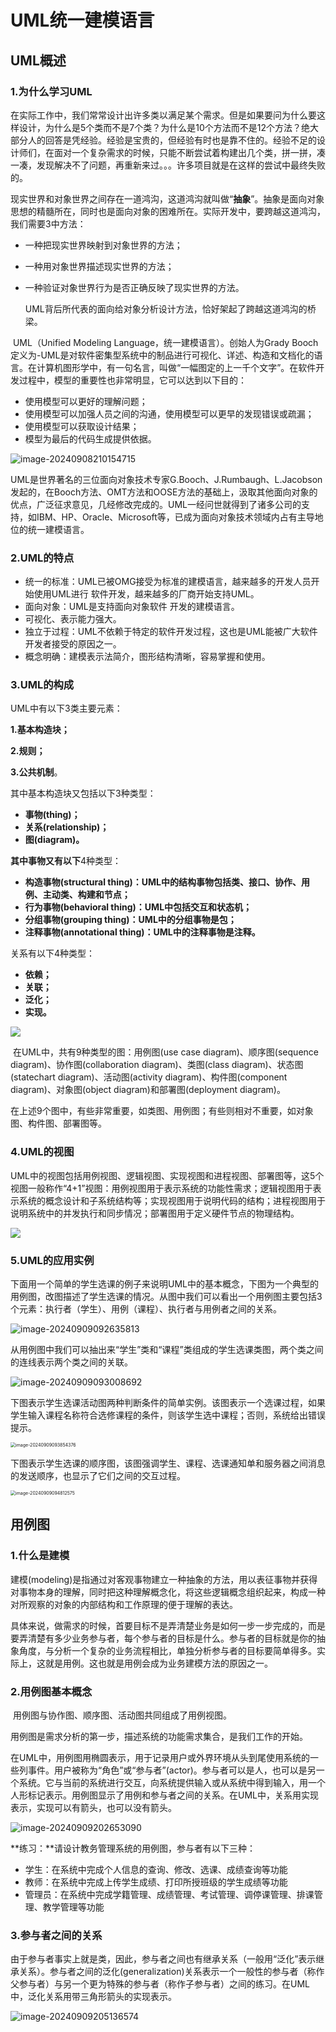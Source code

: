 # UML统一建模语言

## UML概述

### 1.为什么学习UML

​	在实际工作中，我们常常设计出许多类以满足某个需求。但是如果要问为什么要这样设计，为什么是5个类而不是7个类？为什么是10个方法而不是12个方法？绝大部分人的回答是凭经验。经验是宝贵的，但经验有时也是靠不住的。经验不足的设计师们，在面对一个复杂需求的时候，只能不断尝试着构建出几个类，拼一拼，凑一凑，发现解决不了问题，再重新来过。。。许多项目就是在这样的尝试中最终失败的。

​	现实世界和对象世界之间存在一道鸿沟，这道鸿沟就叫做“**抽象**”。抽象是面向对象思想的精髓所在，同时也是面向对象的困难所在。实际开发中，要跨越这道鸿沟，我们需要3中方法：

- 一种把现实世界映射到对象世界的方法；

- 一种用对象世界描述现实世界的方法；

- 一种验证对象世界行为是否正确反映了现实世界的方法。

  UML背后所代表的面向给对象分析设计方法，恰好架起了跨越这道鸿沟的桥梁。



​	UML（Unified Modeling Language，统一建模语言）。创始人为Grady Booch定义为-UML是对软件密集型系统中的制品进行可视化、详述、构造和文档化的语言。在计算机图形学中，有一句名言，叫做“一幅图定的上一千个文字”。在软件开发过程中，模型的重要性也非常明显，它可以达到以下目的：

- 使用模型可以更好的理解问题；
- 使用模型可以加强人员之间的沟通，使用模型可以更早的发现错误或疏漏；
- 使用模型可以获取设计结果；
- 模型为最后的代码生成提供依据。

![image-20240908210154715](https://gitee.com/zou_tangrui/note-pic/raw/master/img/202409082102021.png)

​	UML是世界著名的三位面向对象技术专家G.Booch、J.Rumbaugh、L.Jacobson发起的，在Booch方法、OMT方法和OOSE方法的基础上，汲取其他面向对象的优点，广泛征求意见，几经修改完成的。UML一经问世就得到了诸多公司的支持，如IBM、HP、Oracle、Microsoft等，已成为面向对象技术领域内占有主导地位的统一建模语言。

### 2.UML的特点

- 统一的标准：UML已被OMG接受为标准的建模语言，越来越多的开发人员开始使用UML进行 软件开发，越来越多的厂商开始支持UML。
- 面向对象：UML是支持面向对象软件 开发的建模语言。
- 可视化、表示能力强大。
- 独立于过程：UML不依赖于特定的软件开发过程，这也是UML能被广大软件开发者接受的原因之一。
- 概念明确：建模表示法简介，图形结构清晰，容易掌握和使用。



### 3.UML的构成

UML中有以下3类主要元素：

**1.基本构造块；**

**2.规则；**

**3.公共机制**。

其中基本构造块又包括以下3种类型：

- **事物(thing)；**
- **关系(relationship)；**
- **图(diagram)。**

**其中事物又有以下**4种类型：

- **构造事物(structural thing)：UML中的结构事物包括类、接口、协作、用例、主动类、构建和节点；**
- **行为事物(behavioral thing)：UML中包括交互和状态机；**
- **分组事物(grouping thing)：UML中的分组事物是包；**
- **注释事物(annotational thing)：UML中的注释事物是注释。**

关系有以下4种类型：

- **依赖；**
- **关联；**
- **泛化；**
- **实现。**

![](https://gitee.com/zou_tangrui/note-pic/raw/master/img/202409082119007.png)



​	在UML中，共有9种类型的图：用例图(use case diagram)、顺序图(sequence diagram)、协作图(collaboration diagram)、类图(class diagram)、状态图(statechart diagram)、活动图(activity diagram)、构件图(component diagram)、对象图(object diagram)和部署图(deployment diagram)。											

​	在上述9个图中，有些非常重要，如类图、用例图；有些则相对不重要，如对象图、构件图、部署图等。

### 4.UML的视图

​	UML中的视图包括用例视图、逻辑视图、实现视图和进程视图、部署图等，这5个视图一般称作“4+1”视图：用例视图用于表示系统的功能性需求；逻辑视图用于表示系统的概念设计和子系统结构等；实现视图用于说明代码的结构；进程视图用于说明系统中的并发执行和同步情况；部署图用于定义硬件节点的物理结构。

![](https://gitee.com/zou_tangrui/note-pic/raw/master/img/202409090911637.webp)

### 5.UML的应用实例

​	下面用一个简单的学生选课的例子来说明UML中的基本概念，下图为一个典型的用例图，改图描述了学生选课的情况。从图中我们可以看出一个用例图主要包括3个元素：执行者（学生）、用例（课程）、执行者与用例者之间的关系。

![image-20240909092635813](https://gitee.com/zou_tangrui/note-pic/raw/master/img/202409090926767.png)

​	从用例图中我们可以抽出来“学生”类和“课程”类组成的学生选课类图，两个类之间的连线表示两个类之间的关联。

![image-20240909093008692](https://gitee.com/zou_tangrui/note-pic/raw/master/img/202409090930769.png)

​	下图表示学生选课活动图两种判断条件的简单实例。该图表示一个选课过程，如果学生输入课程名称符合选修课程的条件，则该学生选中课程；否则，系统给出错误提示。

<img src="https://gitee.com/zou_tangrui/note-pic/raw/master/img/202409090938308.png" alt="image-20240909093854376" style="zoom:50%;" />

​	下图表示学生选课的顺序图，该图强调学生、课程、选课通知单和服务器之间消息的发送顺序，也显示了它们之间的交互过程。

<img src="https://gitee.com/zou_tangrui/note-pic/raw/master/img/202409090948637.png" alt="image-20240909094812575" style="zoom:50%;" />

## 用例图

### 1.什么是建模

​	建模(modeling)是指通过对客观事物建立一种抽象的方法，用以表征事物并获得对事物本身的理解，同时把这种理解概念化，将这些逻辑概念组织起来，构成一种对所观察的对象的内部结构和工作原理的便于理解的表达。

​	具体来说，做需求的时候，首要目标不是弄清楚业务是如何一步一步完成的，而是要弄清楚有多少业务参与者，每个参与者的目标是什么。参与者的目标就是你的抽象角度，与分析一个复杂的业务流程相比，单独分析参与者的目标要简单得多。实际上，这就是用例。这也就是用例会成为业务建模方法的原因之一。

### 2.用例图基本概念

​	用例图与协作图、顺序图、活动图共同组成了用例视图。

​	用例图是需求分析的第一步，描述系统的功能需求集合，是我们工作的开始。

​	在UML中，用例图用椭圆表示，用于记录用户或外界环境从头到尾使用系统的一些列事件。用户被称为“角色”或“参与者”(actor)。参与者可以是人，也可以是另一个系统。它与当前的系统进行交互，向系统提供输入或从系统中得到输入，用一个人形标记表示。用例图显示了用例和参与者之间的关系。在UML中，关系用实现表示，实现可以有箭头，也可以没有箭头。

![image-20240909202653090](https://gitee.com/zou_tangrui/note-pic/raw/master/img/202409092026325.png)

**练习：**请设计教务管理系统的用例图，参与者有以下三种：

- 学生：在系统中完成个人信息的查询、修改、选课、成绩查询等功能
- 教师：在系统中完成上传学生成绩、打印所授班级的学生成绩等功能
- 管理员：在系统中完成学籍管理、成绩管理、考试管理、调停课管理、排课管理、教学管理等功能

### 3.参与者之间的关系

​	由于参与者事实上就是类，因此，参与者之间也有继承关系（一般用“泛化”表示继承关系）。参与者之间的泛化(generalization)关系表示一个一般性的参与者（称作父参与者）与另一个更为特殊的参与者（称作子参与者）之间的练习。在UML中，泛化关系用带三角形箭头的实现表示。

![image-20240909205136574](https://gitee.com/zou_tangrui/note-pic/raw/master/img/202409092051621.png)